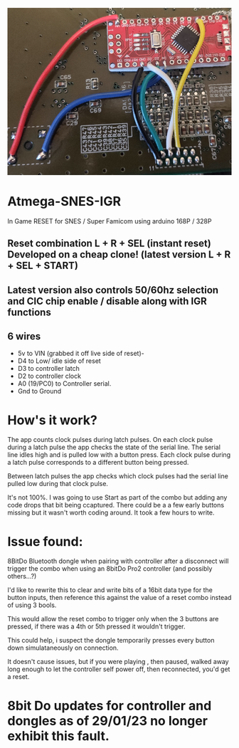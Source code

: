 ![alt text](InstallationIGRSNES.png)
# Atmega-SNES-IGR
In Game RESET for SNES / Super Famicom using arduino 168P / 328P

## Reset combination L + R + SEL (instant reset) Developed on a cheap clone! (latest version L + R + SEL + START)

## Latest version also controls 50/60hz selection and CIC chip enable / disable along with IGR functions

##  6 wires 

  - 5v to VIN (grabbed it off live side of reset)- 
  - D4 to Low/ idle side of reset
  - D3 to controller latch
  - D2 to controller clock
  - A0 (19/PC0) to Controller serial.
  - Gnd to Ground

 # How's it work?

The app counts clock pulses during latch pulses.
On each clock pulse during a latch pulse the app 
checks the state of the serial line. The serial 
line idles high and is pulled low with a button press.
Each clock pulse during a latch pulse corresponds to
a different button being pressed.

Between latch pulses the app checks which clock
pulses had the serial line pulled low during that 
clock pulse. 

It's not 100%. I was going to use Start as part 
of the combo but adding any code drops that bit being
ccaptured. There could be a a few early buttons 
missing but it wasn't worth coding around. It took a few 
hours to write.



 # Issue found: 

8BitDo Bluetooth dongle when pairing with controller after a disconnect will trigger the combo when using an 8bitDo Pro2 controller (and possibly others...?)

I'd like to rewrite this to clear and write bits of a 16bit data type for the button inputs, then reference this against the value of a reset combo instead of using 3 bools.

This would allow the reset combo to trigger only when the 3 buttons are pressed, if there was a 4th or 5th pressed it wouldn't trigger.

This could help, i suspect the dongle temporarily presses every button down simulataneously on connection.

It doesn't cause issues, but if you were playing , then paused, walked away long enough to let the controller self power off, then reconnected, you'd get a reset.

# 8bit Do updates for controller and dongles as of 29/01/23 no longer exhibit this fault. 
